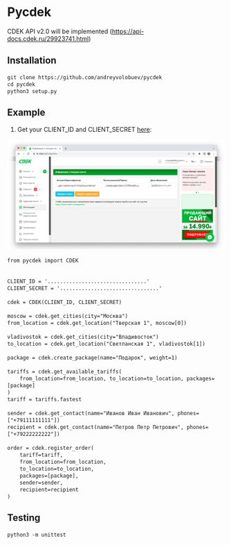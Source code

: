 # Pycdek
CDEK API v2.0 will be implemented (https://api-docs.cdek.ru/29923741.html)



## Installation

```
git clone https://github.com/andreyvolobuev/pycdek
cd pycdek
python3 setup.py
```



## Example

1. Get your CLIENT_ID and CLIENT_SECRET [here](https://lk.cdek.ru/integration): 

![CDEK CREDENTIALS](cdek_credentials.png "CDEK Credentials")


```
from pycdek import CDEK


CLIENT_ID = '................................'
CLIENT_SECRET = '................................'

cdek = CDEK(CLIENT_ID, CLIENT_SECRET)

moscow = cdek.get_cities(city="Москва")
from_location = cdek.get_location("Тверская 1", moscow[0])

vladivostok = cdek.get_cities(city="Владивосток")
to_location = cdek.get_location("Светланская 1", vladivostok[1])

package = cdek.create_package(name="Подарок", weight=1)

tariffs = cdek.get_available_tariffs(
    from_location=from_location, to_location=to_location, packages=[package]
)
tariff = tariffs.fastest

sender = cdek.get_contact(name="Иванов Иван Иванович", phones=["+79111111111"])
recipient = cdek.get_contact(name="Петров Петр Петрович", phones=["+79222222222"])

order = cdek.register_order(
    tariff=tariff,
    from_location=from_location,
    to_location=to_location,
    packages=[package],
    sender=sender,
    recipient=recipient
)
```


## Testing

```
python3 -m unittest
```
